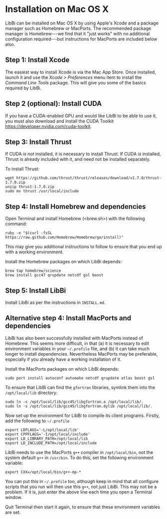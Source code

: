 # Installation on Mac OS X

LibBi can be installed on Mac OS X by using Apple's Xcode and a
package manager such as Homebrew or MacPorts. The recommended package
manager is Homebrew---we find that it "just works" with no additional
configuration required---but instructions for MacPorts are included
below also.

## Step 1: Install Xcode
 
The easiest way to install Xcode is via the Mac App Store. Once
installed, launch it and use the *Xcode > Preferences* menu item to
install the *Command Line Tools* package. This will give you some of
the basics required by LibBi.

## Step 2 (optional): Install CUDA

If you have a CUDA-enabled GPU and would like LibBi to be able to use
it, you must also download and install the CUDA Toolkit
<https://developer.nvidia.com/cuda-toolkit>.

## Step 3: Install Thrust

If CUDA *is not* installed, it is necessary to install Thrust. If CUDA
*is* installed, Thrust is already included with it, and need not be
installed separately.

To install Thrust:

    wget https://github.com/thrust/thrust/releases/download/v1.7.0/thrust-1.7.0.zip
    unzip thrust-1.7.0.zip
    sudo mv thrust /usr/local/include

## Step 4: Install Homebrew and dependencies

Open Terminal and install Homebrew (<brew.sh>) with the following command:

    ruby -e "$(curl -fsSL https://raw.github.com/Homebrew/Homebrew/go/install)"

This may give you additional instructions to follow to ensure that you
end up with a working environment.

Install the Homebrew packages on which LibBi depends:

    brew tap homebrew/science
    brew install gcc47 qrupdate netcdf gsl boost

## Step 5: Install LibBi

Install LibBi as per the instructions in `INSTALL.md`.

## Alternative step 4: Install MacPorts and dependencies

LibBi has also been successfully installed with MacPorts instead of
Homebrew. This seems more difficult, in that (a) it is necessary to
edit environment variables in your `~/.profile` file, and (b) it can
take much longer to install dependencies. Nevertheless MacPorts may be
preferable, especially if you already have a working installation of
it.

Install the MacPorts packages on which LibBi depends:

    sudo port install autoconf automake netcdf qrupdate atlas boost gsl

To ensure that LibBi can find the `gfortran` libraries, symlink them
into the `/opt/local/lib` directory:

    sudo ln -s /opt/local/lib/gcc45/libgfortran.a /opt/local/lib/.
    sudo ln -s /opt/local/lib/gcc45/libgfortran.dylib /opt/local/lib/.

Now set up the environment for LibBi to compile its client
programs. Firstly, add the following to `~/.profile`

    export LDFLAGS='-L/opt/local/lib'
    export CPPFLAGS='-I/opt/local/include'
    export LD_LIBRARY_PATH=/opt/local/lib
    export LD_INCLUDE_PATH=/opt/local/include

LibBi needs to use the MacPorts `g++` compiler in `/opt/local/bin`,
not the system default `g++` in `/usr/bin`. To do this, set the
following environment variable:

    export CXX=/opt/local/bin/g++-mp-*

You can put this in `~/.profile` too, although keep in mind that all
configure scripts that you run will then use this `g++`, not just
LibBi. This may not be a problem. If it is, just enter the above line
each time you open a Terminal window.

Quit Terminal then start it again, to ensure that these environment
variables are set.
